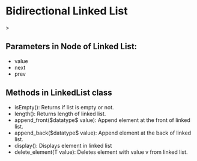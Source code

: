 <h1>Bidirectional Linked List</h1>>

<h2>Parameters in Node of Linked List:</h2>
<ul>
	<li>value
	<li>next
	<li>prev
</ul>
<h2>Methods in LinkedList class</h2>
	<ul>
		<li>isEmpty(): Returns if list is empty or not.
		<li>length(): Returns length of linked list.
		<li>append_front($datatype$ value): Append element at the front of linked list.
		<li>append_back($datatype$ value): Append element at the back of linked list.
		<li>display(): Displays element in linked list
		<li>delete_element(T value): Deletes element with value v from linked list.
	</ul>
	
	
	
	
	
	